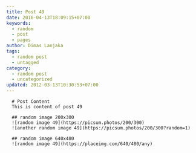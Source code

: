 ```yaml
---
title: Post 49
date: 2016-04-13T18:09:15+07:00
keywords:
  - random
  - post
  - pages
author: Dimas Lanjaka
tags:
  - random post
  - untagged
category:
  - random post
  - uncategorized
updated: 2012-03-13T10:30:53+07:00
---
```


      # Post Content
      This is content of post 49

      ## random image 200x300
      ![random image 49](https://picsum.photos/200/300)
      ![another random image 49](https://picsum.photos/200/300?random=1)

      ## random image 640x480
      ![random image 49](https://placeimg.com/640/480/any)
      